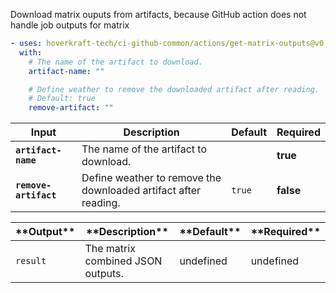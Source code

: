 <!-- start branding -->
<!-- end branding -->
<!-- start title -->
<!-- end title -->
<!-- start badges -->
<!-- end badges -->
<!-- start description -->

Download matrix ouputs from artifacts, because GitHub action does not handle job outputs for matrix

<!-- end description -->
<!-- start contents -->
<!-- end contents -->
<!-- start usage -->

```yaml
- uses: hoverkraft-tech/ci-github-common/actions/get-matrix-outputs@v0.7.5
  with:
    # The name of the artifact to download.
    artifact-name: ""

    # Define weather to remove the downloaded artifact after reading.
    # Default: true
    remove-artifact: ""
```

<!-- end usage -->
<!-- start inputs -->

| **Input**                        | **Description**                                                 | **Default**       | **Required** |
| -------------------------------- | --------------------------------------------------------------- | ----------------- | ------------ |
| **<code>artifact-name</code>**   | The name of the artifact to download.                           |                   | **true**     |
| **<code>remove-artifact</code>** | Define weather to remove the downloaded artifact after reading. | <code>true</code> | **false**    |

<!-- end inputs -->
<!-- start outputs -->

| \***\*Output\*\***  | \***\*Description\*\***           | \***\*Default\*\*** | \***\*Required\*\*** |
| ------------------- | --------------------------------- | ------------------- | -------------------- |
| <code>result</code> | The matrix combined JSON outputs. | undefined           | undefined            |

<!-- end outputs -->
<!-- start [.github/ghadocs/examples/] -->
<!-- end [.github/ghadocs/examples/] -->
